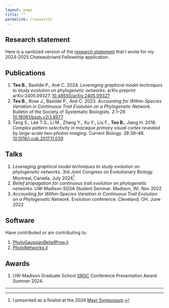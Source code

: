 ```yaml
---
layout: page
title: ""
permalink: /research/
---
```


## Research statement
Here is a sanitized version of the [research statement](/files/research_statement.pdf)
that I wrote for my 2024-2025 Chateaubriand Fellowship application.

## Publications
1. **Teo B.**, Bastide P., Ané C. 2024. *Leveraging graphical model techniques to study evolution on phylogenetic networks*. arXiv preprint arXiv:2405.09327. [10.48550/arXiv.2405.09327](https://doi.org/10.48550/arXiv.2405.09327)
2. **Teo B.**, Rose J., Bastide P., Ané C. 2023. *Accounting for Within-Species Variation in Continuous Trait Evolution on a Phylogenetic Network*. Bulletin of the Society of Systematic Biologists. 2:1–29. [10.18061/bssb.v2i3.8977](https://doi.org/10.18061/bssb.v2i3.8977)
3. Tang S., Lee T.S., Li M., Zhang Y., Xu Y., Liu F., **Teo B.**, Jiang H. 2018. *Complex pattern selectivity in macaque primary visual cortex revealed by large-scale two-photon imaging*. Current Biology. 28:38–48. [10.1016/j.cub.2017.11.039](https://doi.org/10.1016/j.cub.2017.11.039)

## Talks
1. *Leveraging graphical model techniques to study evolution on phylogenetic networks*. 3rd Joint Congress on Evolutionary Biology. Montreal, Canada. July 2024[^1]
2. *Belief propagation for continuous trait evolution on phylogenetic networks*. UW-Madison SGSA Student Seminar. Madison, WI. Nov 2022
3. *Accounting for Within-Species Variation in Continuous Trait Evolution on a Phylogenetic Network*. Evolution conference. Cleveland, OH. June 2022

## Software
Have contributed or am contributing to:
1. [PhyloGaussianBeliefProp.jl](https://github.com/cecileane/PhyloGaussianBeliefProp.jl)
2. [PhyloNetworks.jl](https://github.com/crsl4/PhyloNetworks.jl)

## Awards
1. UW-Madison Graduate School [SRGC](https://grad.wisc.edu/funding/grants-competition/) Conference Presentation Award. Summer 2024.

---

[^1]: I presented as a finalist at the 2024 [Mayr Symposium](https://www.systbio.org/ernst-mayr-award.html).